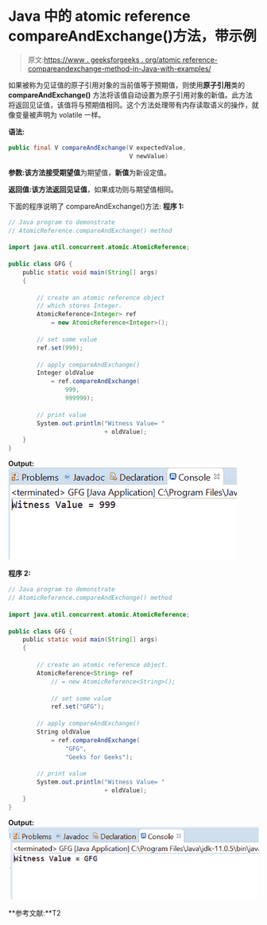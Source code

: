 # Java 中的 atomic reference compareAndExchange()方法，带示例

> 原文:[https://www . geeksforgeeks . org/atomic reference-compareandexchange-method-in-Java-with-examples/](https://www.geeksforgeeks.org/atomicreference-compareandexchange-method-in-java-with-examples/)

如果被称为见证值的原子引用对象的当前值等于预期值，则使用**原子引用**类的 **compareAndExchange()** 方法将该值自动设置为原子引用对象的新值。此方法将返回见证值，该值将与预期值相同。这个方法处理带有内存读取语义的操作，就像变量被声明为 volatile 一样。

**语法:**

```java
public final V compareAndExchange(V expectedValue,
                                  V newValue)

```

**参数:**该方法接受**期望值**为期望值，**新值**为新设定值。

**返回值:**该方法返回**见证值**，如果成功则与期望值相同。

下面的程序说明了 compareAndExchange()方法:
**程序 1:**

```java
// Java program to demonstrate
// AtomicReference.compareAndExchange() method

import java.util.concurrent.atomic.AtomicReference;

public class GFG {
    public static void main(String[] args)
    {

        // create an atomic reference object
        // which stores Integer.
        AtomicReference<Integer> ref
            = new AtomicReference<Integer>();

        // set some value
        ref.set(999);

        // apply compareAndExchange()
        Integer oldValue
            = ref.compareAndExchange(
                999,
                999999);

        // print value
        System.out.println("Witness Value= "
                           + oldValue);
    }
}
```

**Output:**![](img/b70387fef7b08d42bf2aa3f356490a13.png)

**程序 2:**

```java
// Java program to demonstrate
// AtomicReference.compareAndExchange() method

import java.util.concurrent.atomic.AtomicReference;

public class GFG {
    public static void main(String[] args)
    {

        // create an atomic reference object.
        AtomicReference<String> ref
            // = new AtomicReference<String>();

            // set some value
            ref.set("GFG");

        // apply compareAndExchange()
        String oldValue
            = ref.compareAndExchange(
                "GFG",
                "Geeks for Geeks");

        // print value
        System.out.println("Witness Value= "
                           + oldValue);
    }
}
```

**Output:**![](img/b25b1702299ff0b18478c2829e765371.png)

**参考文献:**T2